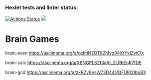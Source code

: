 ### Hexlet tests and linter status:
[![Actions Status](https://github.com/Maxim00se/python-project-49/actions/workflows/hexlet-check.yml/badge.svg)](https://github.com/Maxim00se/python-project-49/actions)
<a href="https://codeclimate.com/github/Maxim00se/python-project-49/maintainability"><img src="https://api.codeclimate.com/v1/badges/dc24f585ba6899fbdac7/maintainability" /></a>

# Brain Games
brain-even
https://asciinema.org/a/ozImHZOT82Mvg04XrYklZyK7x

brain-calc
https://asciinema.org/a/XBNGPLSZt3xAlL2LRbEpR7fDE

brain-gcd
https://asciinema.org/a/zkRZv6VsW73D44UQFURQ1bpBX
